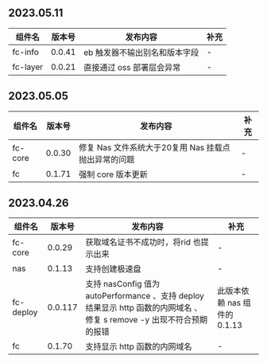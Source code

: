 ## 2023.05.11

| 组件名 | 版本号 | 发布内容 | 补充 |
| --- | --- | --- |--- |
| fc-info | 0.0.41 | eb 触发器不输出别名和版本字段 | - |
| fc-layer | 0.0.21 | 直接通过 oss 部署层会异常 | - |


## 2023.05.05

| 组件名 | 版本号 | 发布内容 | 补充 |
| --- | --- | --- |--- |
| fc-core | 0.0.30 | 修复 Nas 文件系统大于20复用 Nas 挂载点抛出异常的问题 | - |
| fc | 0.1.71 | 强制 core 版本更新 | - |

## 2023.04.26

| 组件名 | 版本号 | 发布内容 | 补充 |
| --- | --- | --- |--- |
| fc-core | 0.0.29 | 获取域名证书不成功时，将rid 也提示出来 | - |
| nas | 0.1.13 | 支持创建极速盘 | - |
| fc-deploy | 0.0.117 | 支持 nasConfig 值为 autoPerformance 、支持 deploy 结果显示 http 函数的内网域名 、修复 s remove -y 出现不符合预期的报错 | 此版本依赖 nas 组件的 0.1.13 |
| fc | 0.1.70 | 支持显示 http 函数的内网域名 | - |





